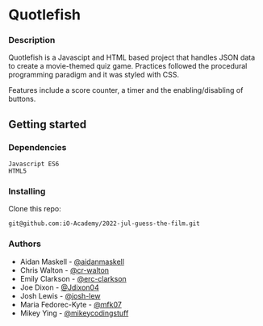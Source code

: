 # Quotlefish 

### Description 

Quotlefish is a Javascipt and HTML based project that handles JSON data to create a movie-themed quiz game. Practices followed the procedural programming paradigm and it was styled with CSS.

Features include a score counter, a timer and the enabling/disabling of buttons.

## Getting started 

### Dependencies 

```
Javascript ES6 
HTML5
```

### Installing 

Clone this repo: 

```
git@github.com:iO-Academy/2022-jul-guess-the-film.git
```

### Authors
- Aidan Maskell - [@aidanmaskell](https://github.com/aidanmaskell)
- Chris Walton - [@cr-walton](https://github.com/cr-walton)
- Emily Clarkson - [@erc-clarkson](https://github.com/erc-clarkson)
- Joe Dixon - [@Jdixon04](https://github.com/jdixon04)
- Josh Lewis - [@josh-lew](https://github.com/josh-lew)
- Maria Fedorec-Kyte - [@mfk07](https://github.com/mfk07)
- Mikey Ying - [@mikeycodingstuff](https://github.com/mikeycodingstuff)
